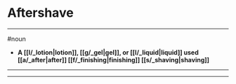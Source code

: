 # Aftershave
---
#noun
- **A [[l/_lotion|lotion]], [[g/_gel|gel]], or [[l/_liquid|liquid]] used [[a/_after|after]] [[f/_finishing|finishing]] [[s/_shaving|shaving]]**
---
---
